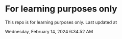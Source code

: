 # For learning purposes only
This repo is for learning purposes only.
Last updated at

Wednesday, February 14, 2024 6:34:52 AM


